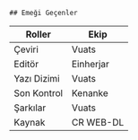     ## Emeği Geçenler

| Roller         | Ekip         |
|----------------|--------------|
| Çeviri         | Vuats        |
| Editör	       | Einherjar    |
| Yazı Dizimi    | Vuats        |
| Son Kontrol    | Kenanke      |
| Şarkılar 	     | Vuats        |
| Kaynak         | CR WEB-DL    |

